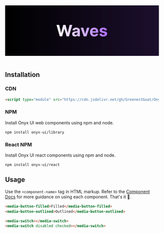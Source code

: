 <p align="center">
<img alt="Logo Banner" src="https://github.com/Opensource-Waves/Waves/blob/10a9fc4d7c79e59a58affe9e13a1eff544608337/github-logo/Frame%205.svg?sanitize=true"/>
<br/>
<br/>

<!--<div align="center"><a href='https://ko-fi.com/brick_wall' target='_blank'><img height='30' style='border:0px;height:41px;' src='https://az743702.vo.msecnd.net/cdn/kofi3.png?v=0' border='0' margin-top="10px" alt='Buy Me a Coffee at ko-fi.com'/></a></div>-->
<!--<div align="center">The Onyx UI library allows users to easily import and style a wide range of components with a singular cdn link.</div>-->

## Installation

### CDN

```html
<script type="module" src="https://cdn.jsdelivr.net/gh/GreenestGoat/Onyx-UI/cdn/import.js"></script>
```

### NPM

Install Onyx UI web components using npm and node.

```shell
npm install onyx-ui/library
```

### React NPM

Install Onyx UI react components using npm and node.

```shell
npm install onyx-ui/react
```

## Usage

Use the ```<component-name>``` tag in HTML markup. Refer to the [Component Docs](https://imasquarebtws-organization.gitbook.io/onyx-ui/components) for more guidance on using each component. That's it 🎉.

```html
<media-button-filled>Filled</media-button-filled>
<media-button-outlined>Outlined</media-button-outlined>
```

```html
<media-switch></media-switch>
<media-switch disabled checked></media-switch>
```

